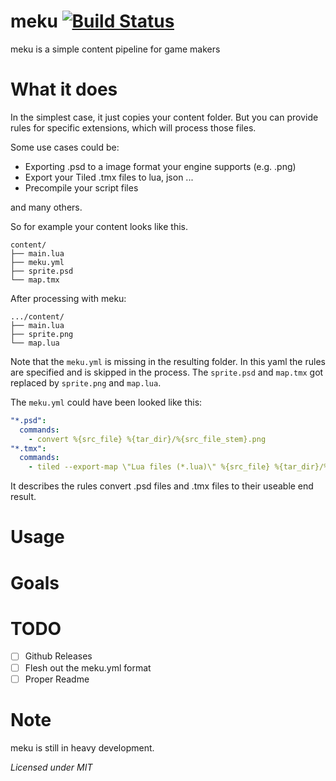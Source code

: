 # meku [![Build Status](https://travis-ci.org/KevinBalz/meku.svg?branch=master)](https://travis-ci.org/KevinBalz/meku)

meku is a simple content pipeline for game makers

# What it does

In the simplest case, it just copies your content folder. But you can provide rules for specific extensions, which will process those files.

Some use cases could be:
* Exporting .psd to a image format your engine supports (e.g. .png)
* Export your Tiled .tmx files to lua, json ...
* Precompile your script files

and many others.

So for example your content looks like this.
```
content/
├── main.lua
├── meku.yml
├── sprite.psd
└── map.tmx
```
After processing with meku:
```
.../content/
├── main.lua
├── sprite.png
└── map.lua
```

Note that the `meku.yml` is missing in the resulting folder.
In this yaml the rules are specified and is skipped in the process.
The `sprite.psd` and `map.tmx` got replaced by `sprite.png` and `map.lua`.

The `meku.yml` could have been looked like this:
```yaml
"*.psd":
  commands:
    - convert %{src_file} %{tar_dir}/%{src_file_stem}.png
"*.tmx":
  commands:
    - tiled --export-map \"Lua files (*.lua)\" %{src_file} %{tar_dir}/%{src_file_stem}.lua
```

It describes the rules convert .psd files and .tmx files to their useable end result.


# Usage

# Goals

# TODO

- [ ] Github Releases
- [ ] Flesh out the meku.yml format
- [ ] Proper Readme

# Note

meku is still in heavy development.

*Licensed under MIT*
